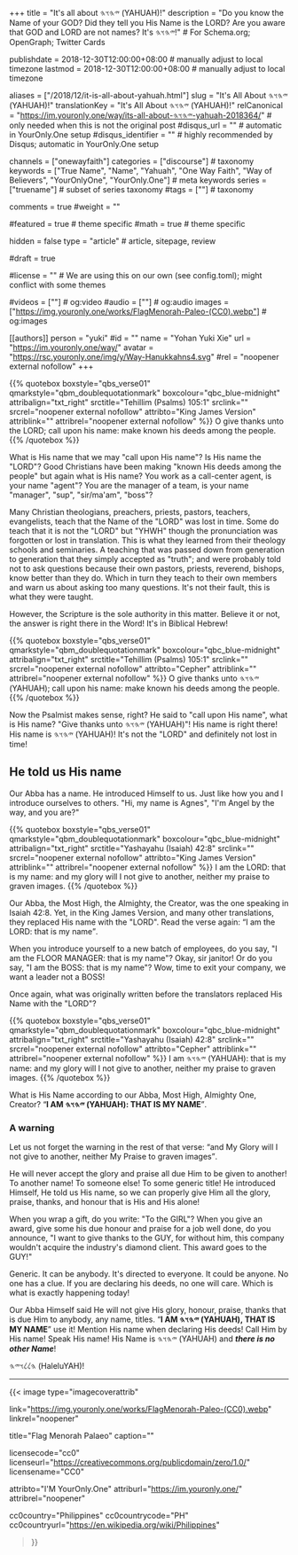 +++
title = "It's all about 𐤉𐤄𐤅𐤄 (YAHUAH)!"
description = "Do you know the Name of your GOD? Did they tell you His Name is the LORD? Are you aware that GOD and LORD are not names? It's 𐤉𐤄𐤅𐤄!"  # For Schema.org; OpenGraph; Twitter Cards

publishdate = 2018-12-30T12:00:00+08:00                          # manually adjust to local timezone
lastmod = 2018-12-30T12:00:00+08:00                          # manually adjust to local timezone

aliases = ["/2018/12/it-is-all-about-yahuah.html"]
slug = "It's All About 𐤉𐤄𐤅𐤄 (YAHUAH)!"
translationKey = "It's All About 𐤉𐤄𐤅𐤄 (YAHUAH)!"
relCanonical = "https://im.youronly.one/way/its-all-about-𐤉𐤄𐤅𐤄-yahuah-2018364/"                           # only needed when this is not the original post
#disqus_url = ""                                                    # automatic in YourOnly.One setup
#disqus_identifier = ""                                             # highly recommended by Disqus; automatic in YourOnly.One setup

channels = ["onewayfaith"]
categories = ["discourse"]                           # taxonomy
keywords = ["True Name", "Name", "Yahuah", "One Way Faith", "Way of Believers", "YourOnlyOne", "YourOnly.One"]                             # meta keywords
series = ["truename"]                               # subset of series taxonomy
#tags = [""]                                 # taxonomy

comments = true
#weight = ""

#featured = true                              # theme specific
#math = true                                  # theme specific

hidden = false
type = "article"                                                           # article, sitepage, review

#draft = true

#license = ""                                 # We are using this on our own (see config.toml); might conflict with some themes

#videos = [""]                                # og:video
#audio = [""]                                 # og:audio
images = ["https://img.youronly.one/works/FlagMenorah-Paleo-(CC0).webp"]    # og:images

[[authors]]
person = "yuki"
#id = ""
name = "Yohan Yuki Xie"
url = "https://im.youronly.one/way/"
avatar = "https://rsc.youronly.one/img/y/Way-Hanukkahns4.svg"
#rel = "noopener external nofollow"
+++

{{% quotebox boxstyle="qbs_verse01" qmarkstyle="qbm_doublequotationmark" boxcolour="qbc_blue-midnight" attribalign="txt_right" srctitle="Tehillim (Psalms) 105:1" srclink="" srcrel="noopener external nofollow" attribto="King James Version" attriblink="" attribrel="noopener external nofollow" %}}
O give thanks unto the LORD; call upon his name: make known his deeds among the people.
{{% /quotebox %}}

<!--more-->

What is His name that we may "call upon His name"? Is His name the "LORD"? Good Christians have been making "known His deeds among the people" but again what is His name? You work as a call-center agent, is your name "agent"? You are the manager of a team, is your name "manager", "sup", "sir/ma'am", "boss"?

Many Christian theologians, preachers, priests, pastors, teachers, evangelists, teach that the Name of the "LORD" was lost in time. Some do teach that it is not the "LORD" but "YHWH" though the pronunciation was forgotten or lost in translation. This is what they learned from their theology schools and seminaries. A teaching that was passed down from generation to generation that they simply accepted as "truth"; and were probably told not to ask questions because their own pastors, priests, reverend, bishops, know better than they do. Which in turn they teach to their own members and warn us about asking too many questions. It's not their fault, this is what they were taught.

However, the Scripture is the sole authority in this matter. Believe it or not, the answer is right there in the Word! It's in Biblical Hebrew!

{{% quotebox boxstyle="qbs_verse01" qmarkstyle="qbm_doublequotationmark" boxcolour="qbc_blue-midnight" attribalign="txt_right" srctitle="Tehillim (Psalms) 105:1" srclink="" srcrel="noopener external nofollow" attribto="Cepher" attriblink="" attribrel="noopener external nofollow" %}}
O give thanks unto <bdi lang="hbo-Hebr" dir="rtl">𐤉𐤄𐤅𐤄</bdi> (YAHUAH); call upon his name: make known his deeds among the people.
{{% /quotebox %}}

Now the Psalmist makes sense, right? He said to "call upon His name", what is His name? "Give thanks unto <bdi lang="hbo-Hebr" dir="rtl">𐤉𐤄𐤅𐤄</bdi> (YAHUAH)"! His name is right there! His name is <bdi lang="hbo-Hebr" dir="rtl">𐤉𐤄𐤅𐤄</bdi> (YAHUAH)! It's not the "LORD" and definitely not lost in time!

## He told us His name

Our Abba has a name. He introduced Himself to us. Just like how you and I introduce ourselves to others. "Hi, my name is Agnes", "I'm Angel by the way, and you are?"

{{% quotebox boxstyle="qbs_verse01" qmarkstyle="qbm_doublequotationmark" boxcolour="qbc_blue-midnight" attribalign="txt_right" srctitle="Yashayahu (Isaiah) 42:8" srclink="" srcrel="noopener external nofollow" attribto="King James Version" attriblink="" attribrel="noopener external nofollow" %}}
I am the LORD: that is my name: and my glory will I not give to another, neither my praise to graven images.
{{% /quotebox %}}

Our Abba, the Most High, the Almighty, the Creator, was the one speaking in Isaiah 42:8. Yet, in the King James Version, and many other translations, they replaced His name with the "LORD". Read the verse again: <q>I am the LORD: that is my name</q>.

When you introduce yourself to a new batch of employees, do you say, "I am the FLOOR MANAGER: that is my name"? Okay, sir janitor! Or do you say, "I am the BOSS: that is my name"? Wow, time to exit your company, we want a leader not a BOSS!

Once again, what was originally written before the translators replaced His Name with the "LORD"?

{{% quotebox boxstyle="qbs_verse01" qmarkstyle="qbm_doublequotationmark" boxcolour="qbc_blue-midnight" attribalign="txt_right" srctitle="Yashayahu (Isaiah) 42:8" srclink="" srcrel="noopener external nofollow" attribto="Cepher" attriblink="" attribrel="noopener external nofollow" %}}
I am <bdi lang="hbo-Hebr" dir="rtl">𐤉𐤄𐤅𐤄</bdi> (YAHUAH): that is my name: and my glory will I not give to another, neither my praise to graven images.
{{% /quotebox %}}

What is His Name according to our Abba, Most High, Almighty One, Creator? <q><strong>I AM <bdi lang="hbo-Hebr" dir="rtl">𐤉𐤄𐤅𐤄</bdi> (YAHUAH): THAT IS MY NAME</strong></q>.

### A warning

Let us not forget the warning in the rest of that verse: <q>and My Glory will I not give to another, neither My Praise to graven images</q>.

He will never accept the glory and praise all due Him to be given to another! To another name! To someone else! To some generic title! He introduced Himself, He told us His name, so we can properly give Him all the glory, praise, thanks, and honour that is His and His alone!

When you wrap a gift, do you write: "To the GIRL"? When you give an award, give some his due honour and praise for a job well done, do you announce, "I want to give thanks to the GUY, for without him, this company wouldn't acquire the industry's diamond client. This award goes to the GUY!"

Generic. It can be anybody. It's directed to everyone. It could be anyone. No one has a clue. If you are declaring his deeds, no one will care. Which is what is exactly happening today!

Our Abba Himself said He will not give His glory, honour, praise, thanks that is due Him to anybody, any name, titles. <q><strong>I AM <bdi lang="hbo-Hebr" dir="rtl">𐤉𐤄𐤅𐤄</bdi> (YAHUAH), THAT IS MY NAME</strong></q> use it! Mention His name when declaring His deeds! Call Him by His name! Speak His name! His Name is <bdi lang="hbo-Hebr" dir="rtl">𐤉𐤄𐤅𐤄</bdi> (YAHUAH) and ***there is no other Name***!

<bdi dir="rtl" lang="hbo-Hebr">𐤄𐤋𐤋𐤅𐤉𐤄</bdi> (HaleluYAH)!

---

{{< image
  type="imagecoverattrib"

  link="https://img.youronly.one/works/FlagMenorah-Paleo-(CC0).webp"
  linkrel="noopener"

  title="Flag Menorah Palaeo"
  caption=""

  licensecode="cc0"
  licenseurl="https://creativecommons.org/publicdomain/zero/1.0/"
  licensename="CC0"

  attribto="I'M YourOnly.One"
  attriburl="https://im.youronly.one/"
  attribrel="noopener"

  cc0country="Philippines"
  cc0countrycode="PH"
  cc0countryurl="https://en.wikipedia.org/wiki/Philippines"
>}}
